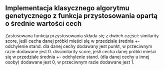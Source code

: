 ﻿## Implementacja klasycznego algorytmu genetycznego z funkcja przystosowania opartą o średnie wartości cech 

Zastosowana funkcja przystosowania składa się z dwóch części: 
similarity score, jeśli cecha danej próbki mieści się w przedziale średnia +- odchylenie stand. dla danej cechy dodawany jest punkt, w przeciwnym razie dodawane jest 0. 
dissimilarity score, jeśli cecha danej próbki mieści się w przedziale średnia +- odchylenie stand. (dla danej cechy u innej osoby) dodawane jest 0, w przeciwnym razie dodawane jest 1. 